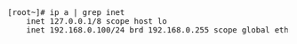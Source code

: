 <pre>
[root~]# ip a | grep inet
    inet 127.0.0.1/8 scope host lo
    inet 192.168.0.100/24 brd 192.168.0.255 scope global eth0
</pre>
